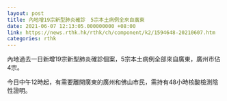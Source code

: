 ```yaml
---
layout: post
title: 內地增19宗新型肺炎確診　5宗本土病例全來自廣東
date: 2021-06-07 12:13:05.000000000 +08:00
link: https://news.rthk.hk/rthk/ch/component/k2/1594648-20210607.htm
categories: rthk
---
```


內地過去一日新增19宗新型肺炎確診個案，5宗本土病例全部來自廣東，廣州市佔4宗。

今日中午12時起，有需要離開廣東的廣州和佛山市民，需持有48小時核酸檢測陰性證明。
